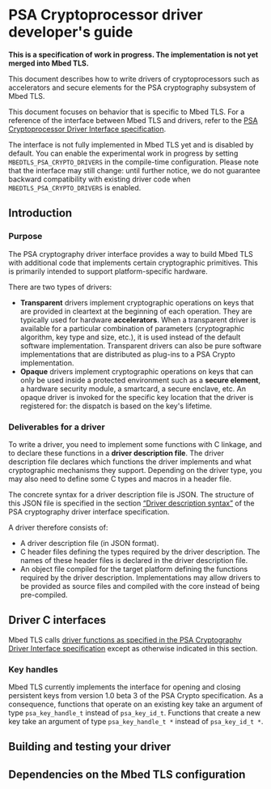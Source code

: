 PSA Cryptoprocessor driver developer's guide
============================================

**This is a specification of work in progress. The implementation is not yet merged into Mbed TLS.**

This document describes how to write drivers of cryptoprocessors such as accelerators and secure elements for the PSA cryptography subsystem of Mbed TLS.

This document focuses on behavior that is specific to Mbed TLS. For a reference of the interface between Mbed TLS and drivers, refer to the [PSA Cryptoprocessor Driver Interface specification](psa-driver-interface.html).

The interface is not fully implemented in Mbed TLS yet and is disabled by default. You can enable the experimental work in progress by setting `MBEDTLS_PSA_CRYPTO_DRIVERS` in the compile-time configuration. Please note that the interface may still change: until further notice, we do not guarantee backward compatibility with existing driver code when `MBEDTLS_PSA_CRYPTO_DRIVERS` is enabled.

## Introduction

### Purpose

The PSA cryptography driver interface provides a way to build Mbed TLS with additional code that implements certain cryptographic primitives. This is primarily intended to support platform-specific hardware.

There are two types of drivers:

* **Transparent** drivers implement cryptographic operations on keys that are provided in cleartext at the beginning of each operation. They are typically used for hardware **accelerators**. When a transparent driver is available for a particular combination of parameters (cryptographic algorithm, key type and size, etc.), it is used instead of the default software implementation. Transparent drivers can also be pure software implementations that are distributed as plug-ins to a PSA Crypto implementation.
* **Opaque** drivers implement cryptographic operations on keys that can only be used inside a protected environment such as a **secure element**, a hardware security module, a smartcard, a secure enclave, etc. An opaque driver is invoked for the specific key location that the driver is registered for: the dispatch is based on the key's lifetime.

### Deliverables for a driver

To write a driver, you need to implement some functions with C linkage, and to declare these functions in a **driver description file**. The driver description file declares which functions the driver implements and what cryptographic mechanisms they support. Depending on the driver type, you may also need to define some C types and macros in a header file.

The concrete syntax for a driver description file is JSON. The structure of this JSON file is specified in the section [“Driver description syntax”](psa-driver-interface.html#driver-description-syntax) of the PSA cryptography driver interface specification.

A driver therefore consists of:

* A driver description file (in JSON format).
* C header files defining the types required by the driver description. The names of these header files is declared in the driver description file.
* An object file compiled for the target platform defining the functions required by the driver description. Implementations may allow drivers to be provided as source files and compiled with the core instead of being pre-compiled.

## Driver C interfaces

Mbed TLS calls [driver functions as specified in the PSA Cryptography Driver Interface specification](psa-driver-interface.html#driver-entry-points) except as otherwise indicated in this section.

### Key handles

Mbed TLS currently implements the interface for opening and closing persistent keys from version 1.0 beta 3 of the PSA Crypto specification. As a consequence, functions that operate on an existing key take an argument of type `psa_key_handle_t` instead of `psa_key_id_t`. Functions that create a new key take an argument of type `psa_key_handle_t *` instead of `psa_key_id_t *`.

## Building and testing your driver

<!-- TODO -->

## Dependencies on the Mbed TLS configuration

<!-- TODO -->
